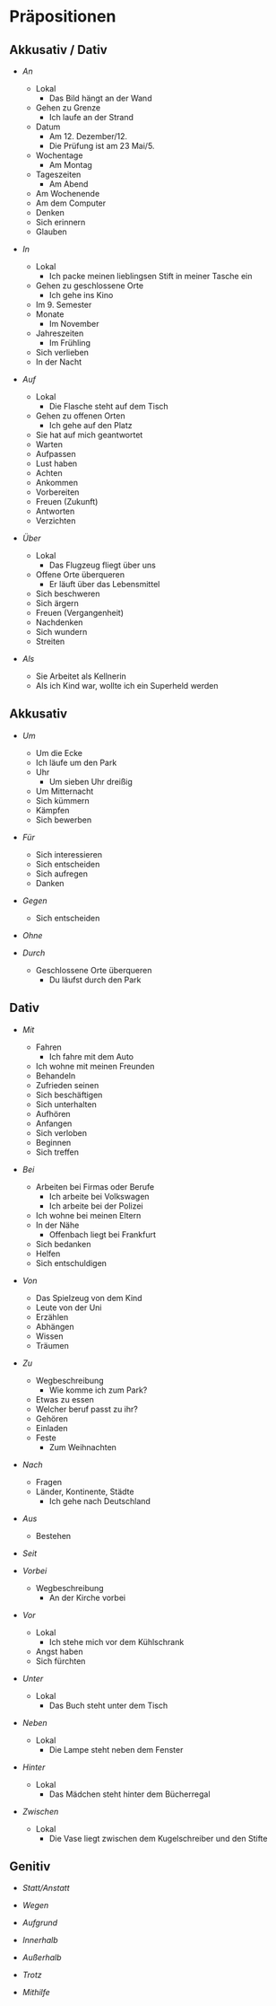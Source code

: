 # Präpositionen

## Akkusativ / Dativ

- _An_
	- Lokal
		- Das Bild hängt an der Wand
	- Gehen zu Grenze
		- Ich laufe an der Strand
	- Datum
		- Am 12. Dezember/12.
		- Die Prüfung ist am 23 Mai/5.
	- Wochentage
		- Am Montag
	- Tageszeiten
		- Am Abend
	- Am Wochenende
	- Am dem Computer
	- Denken
	- Sich erinnern
	- Glauben

- _In_
	- Lokal
		- Ich packe meinen lieblingsen Stift in meiner Tasche ein
	- Gehen zu geschlossene Orte
		 - Ich gehe ins Kino
	- Im 9. Semester
	- Monate
		- Im November
	- Jahreszeiten
		- Im Frühling
	- Sich verlieben
	- In der Nacht

- _Auf_
	- Lokal
		- Die Flasche steht auf dem Tisch
	- Gehen zu offenen Orten
		- Ich gehe auf den Platz
	- Sie hat auf mich geantwortet
	- Warten
	- Aufpassen
	- Lust haben
	- Achten
	- Ankommen
	- Vorbereiten
	- Freuen (Zukunft)
	- Antworten
	- Verzichten

- _Über_
	- Lokal
		- Das Flugzeug fliegt über uns
	- Offene Orte überqueren
		- Er läuft über das Lebensmittel
	- Sich beschweren
	- Sich ärgern
	- Freuen (Vergangenheit)
	- Nachdenken
	- Sich wundern
	- Streiten

- _Als_
	- Sie Arbeitet als Kellnerin
	- Als ich Kind war, wollte ich ein Superheld werden


## Akkusativ

- _Um_
	- Um die Ecke
	- Ich läufe um den Park
	- Uhr
		- Um sieben Uhr dreißig
	- Um Mitternacht
	- Sich kümmern
	- Kämpfen
	- Sich bewerben

- _Für_
	- Sich interessieren
	- Sich entscheiden
	- Sich aufregen
	- Danken

- _Gegen_
	- Sich entscheiden

- _Ohne_

- _Durch_
	- Geschlossene Orte überqueren
		- Du läufst durch den Park


## Dativ

- _Mit_
	- Fahren
		- Ich fahre mit dem Auto
	- Ich wohne mit meinen Freunden
	- Behandeln
	- Zufrieden seinen
	- Sich beschäftigen
	- Sich unterhalten
	- Aufhören
	- Anfangen
	- Sich verloben
	- Beginnen
	- Sich treffen

- _Bei_
	- Arbeiten bei Firmas oder Berufe
		- Ich arbeite bei Volkswagen
		- Ich arbeite bei der Polizei
	- Ich wohne bei meinen Eltern
	- In der Nähe
		- Offenbach liegt bei Frankfurt
	- Sich bedanken
	- Helfen
	- Sich entschuldigen

- _Von_
	- Das Spielzeug von dem Kind
	- Leute von der Uni
	- Erzählen
	- Abhängen
	- Wissen
	- Träumen

- _Zu_
	- Wegbeschreibung
		- Wie komme ich zum Park?
	- Etwas zu essen
	- Welcher beruf passt zu ihr?
	- Gehören
	- Einladen
	- Feste
		- Zum Weihnachten

- _Nach_
	- Fragen
	- Länder,  Kontinente, Städte
		- Ich gehe nach Deutschland

- _Aus_
	- Bestehen

- _Seit_

- _Vorbei_
	- Wegbeschreibung
		- An der Kirche vorbei

- _Vor_
	- Lokal
		- Ich stehe mich vor dem Kühlschrank
	- Angst haben
	- Sich fürchten

- _Unter_
	- Lokal
		- Das Buch steht unter dem Tisch

- _Neben_
	- Lokal
		- Die Lampe steht neben dem Fenster

- _Hinter_
	- Lokal
		- Das Mädchen steht hinter dem Bücherregal

- _Zwischen_
	- Lokal
		- Die Vase liegt zwischen dem Kugelschreiber und den Stifte


## Genitiv

- _Statt/Anstatt_

- _Wegen_

- _Aufgrund_

- _Innerhalb_

- _Außerhalb_

- _Trotz_

- _Mithilfe_





